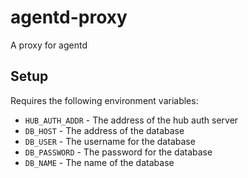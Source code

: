 # agentd-proxy
A proxy for agentd


## Setup

Requires the following environment variables:

* `HUB_AUTH_ADDR` - The address of the hub auth server
* `DB_HOST` - The address of the database
* `DB_USER` - The username for the database
* `DB_PASSWORD` - The password for the database
* `DB_NAME` - The name of the database